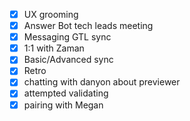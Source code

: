 * [x] UX grooming
* [x] Answer Bot tech leads meeting
* [x] Messaging GTL sync
* [x] 1:1 with Zaman
* [x] Basic/Advanced sync
* [x] Retro
* [x] chatting with danyon about previewer
* [x] attempted validating
* [x] pairing with Megan
